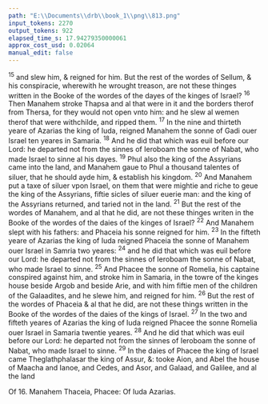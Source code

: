 ```yaml
---
path: "E:\\Documents\\drb\\book_1\\png\\813.png"
input_tokens: 2270
output_tokens: 922
elapsed_time_s: 17.94279350000061
approx_cost_usd: 0.02064
manual_edit: false
---
```

<sup>15</sup> and slew him, & reigned for him. But the rest of the wordes of Sellum, & his conspiracie, wherewith he wrought treason, are not these thinges written in the Booke of the wordes of the dayes of the kinges of Israel? <sup>16</sup> Then Manahem stroke Thapsa and al that were in it and the borders therof from Thersa, for they would not open vnto him: and he slew al wemen therof that were withchilde, and ripped them. <sup>17</sup> In the nine and thirteth yeare of Azarias the king of Iuda, reigned Manahem the sonne of Gadi ouer Israel ten yeares in Samaria. <sup>18</sup> And he did that which was euil before our Lord: he departed not from the sinnes of Ieroboam the sonne of Nabat, who made Israel to sinne al his dayes. <sup>19</sup> Phul also the king of the Assyrians came into the land, and Manahem gaue to Phul a thousand talentes of siluer, that he should ayde him, & establish his kingdom. <sup>20</sup> And Manahem put a taxe of siluer vpon Israel, on them that were mightie and riche to geue the king of the Assyrians, fiftie sicles of siluer euerie man: and the king of the Assyrians returned, and taried not in the land. <sup>21</sup> But the rest of the wordes of Manahem, and al that he did, are not these thinges writen in the Booke of the wordes of the daies of the kinges of Israel? <sup>22</sup> And Manahem slept with his fathers: and Phaceia his sonne reigned for him. <sup>23</sup> In the fifteth yeare of Azarias the king of Iuda reigned Phaceia the sonne of Manahem ouer Israel in Samria two yeares: <sup>24</sup> and he did that which was euil before our Lord: he departed not from the sinnes of Ieroboam the sonne of Nabat, who made Israel to sinne. <sup>25</sup> And Phacee the sonne of Romelia, his captaine conspired against him, and stroke him in Samaria, in the towre of the kinges house beside Argob and beside Arie, and with him fiftie men of the children of the Galaadites, and he slewe him, and reigned for him. <sup>26</sup> But the rest of the wordes of Phaceia & al that he did, are not these things written in the Booke of the wordes of the daies of the kings of Israel. <sup>27</sup> In the two and fifteth yeares of Azarias the king of Iuda reigned Phacee the sonne Romelia ouer Israel in Samaria twentie yeares. <sup>28</sup> And he did that which was euil before our Lord: he departed not from the sinnes of Ieroboam the sonne of Nabat, who made Israel to sinne. <sup>29</sup> In the daies of Phacee the king of Israel came Theglathphalasar the king of Assur, &: tooke Aion, and Abel the house of Maacha and Ianoe, and Cedes, and Asor, and Galaad, and Galilee, and al the land

<aside>Of 16. Manahem Thaceia, Phacee: Of Iuda Azarias.</aside>

[^1]: Some men of Ruben, Gad, Manasses, and Nepthali, were caried captiues into Assyria.